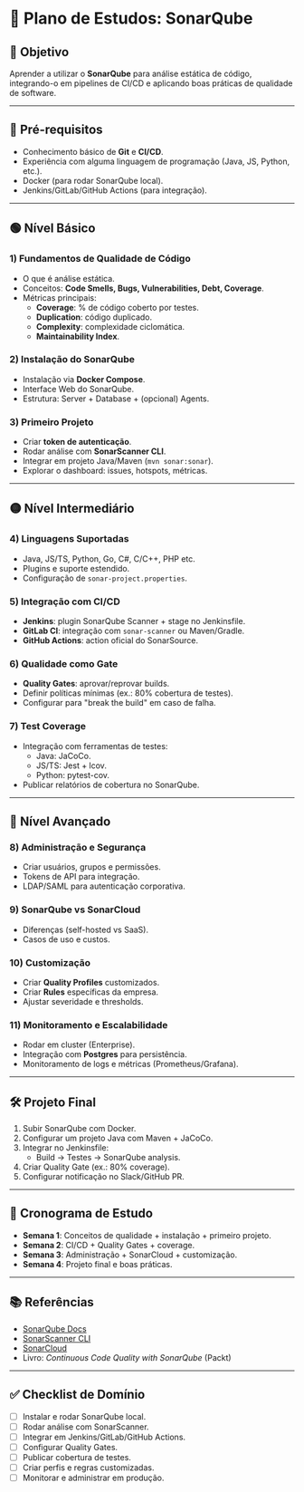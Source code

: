 # 📘 Plano de Estudos: SonarQube

## 🎯 Objetivo

Aprender a utilizar o **SonarQube** para análise estática de código, integrando-o em pipelines de CI/CD e aplicando boas práticas de qualidade de software.

---

## 📍 Pré-requisitos

- Conhecimento básico de **Git** e **CI/CD**.  
- Experiência com alguma linguagem de programação (Java, JS, Python, etc.).  
- Docker (para rodar SonarQube local).  
- Jenkins/GitLab/GitHub Actions (para integração).  

---

## 🟢 Nível Básico

### 1) Fundamentos de Qualidade de Código

- O que é análise estática.  
- Conceitos: **Code Smells, Bugs, Vulnerabilities, Debt, Coverage**.  
- Métricas principais:  
  - **Coverage**: % de código coberto por testes.  
  - **Duplication**: código duplicado.  
  - **Complexity**: complexidade ciclomática.  
  - **Maintainability Index**.  

### 2) Instalação do SonarQube

- Instalação via **Docker Compose**.  
- Interface Web do SonarQube.  
- Estrutura: Server + Database + (opcional) Agents.  

### 3) Primeiro Projeto

- Criar **token de autenticação**.  
- Rodar análise com **SonarScanner CLI**.  
- Integrar em projeto Java/Maven (`mvn sonar:sonar`).  
- Explorar o dashboard: issues, hotspots, métricas.  

---

## 🟡 Nível Intermediário

### 4) Linguagens Suportadas

- Java, JS/TS, Python, Go, C#, C/C++, PHP etc.  
- Plugins e suporte estendido.  
- Configuração de `sonar-project.properties`.  

### 5) Integração com CI/CD

- **Jenkins**: plugin SonarQube Scanner + stage no Jenkinsfile.  
- **GitLab CI**: integração com `sonar-scanner` ou Maven/Gradle.  
- **GitHub Actions**: action oficial do SonarSource.  

### 6) Qualidade como Gate

- **Quality Gates**: aprovar/reprovar builds.  
- Definir políticas mínimas (ex.: 80% cobertura de testes).  
- Configurar para "break the build" em caso de falha.  

### 7) Test Coverage

- Integração com ferramentas de testes:  
  - Java: JaCoCo.  
  - JS/TS: Jest + lcov.  
  - Python: pytest-cov.  
- Publicar relatórios de cobertura no SonarQube.  

---

## 🔴 Nível Avançado

### 8) Administração e Segurança

- Criar usuários, grupos e permissões.  
- Tokens de API para integração.  
- LDAP/SAML para autenticação corporativa.  

### 9) SonarQube vs SonarCloud

- Diferenças (self-hosted vs SaaS).  
- Casos de uso e custos.  

### 10) Customização

- Criar **Quality Profiles** customizados.  
- Criar **Rules** específicas da empresa.  
- Ajustar severidade e thresholds.  

### 11) Monitoramento e Escalabilidade

- Rodar em cluster (Enterprise).  
- Integração com **Postgres** para persistência.  
- Monitoramento de logs e métricas (Prometheus/Grafana).  

---

## 🛠️ Projeto Final

1. Subir SonarQube com Docker.  
2. Configurar um projeto Java com Maven + JaCoCo.  
3. Integrar no Jenkinsfile:  
   - Build → Testes → SonarQube analysis.  
4. Criar Quality Gate (ex.: 80% coverage).  
5. Configurar notificação no Slack/GitHub PR.  

---

## 📅 Cronograma de Estudo

- **Semana 1**: Conceitos de qualidade + instalação + primeiro projeto.  
- **Semana 2**: CI/CD + Quality Gates + coverage.  
- **Semana 3**: Administração + SonarCloud + customização.  
- **Semana 4**: Projeto final e boas práticas.  

---

## 📚 Referências

- [SonarQube Docs](https://docs.sonarsource.com/sonarqube/latest/)  
- [SonarScanner CLI](https://docs.sonarsource.com/sonarqube/latest/analyzing-source-code/scanners/sonarscanner/)  
- [SonarCloud](https://sonarcloud.io)  
- Livro: *Continuous Code Quality with SonarQube* (Packt)  

---

## ✅ Checklist de Domínio

- [ ] Instalar e rodar SonarQube local.  
- [ ] Rodar análise com SonarScanner.  
- [ ] Integrar em Jenkins/GitLab/GitHub Actions.  
- [ ] Configurar Quality Gates.  
- [ ] Publicar cobertura de testes.  
- [ ] Criar perfis e regras customizadas.  
- [ ] Monitorar e administrar em produção.  
